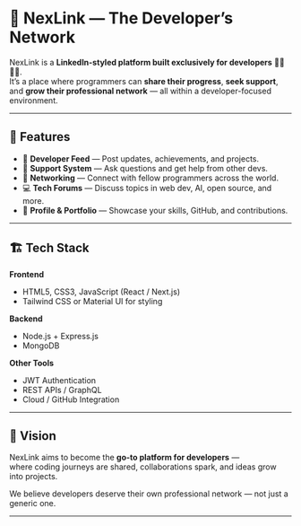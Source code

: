 # 💼 NexLink — The Developer’s Network

NexLink is a **LinkedIn-styled platform built exclusively for developers** 👩‍💻👨‍💻.  
It’s a place where programmers can **share their progress**, **seek support**, and **grow their professional network** — all within a developer-focused environment.

---

## 🚀 Features

- 🧠 **Developer Feed** — Post updates, achievements, and projects.
- 💬 **Support System** — Ask questions and get help from other devs.
- 🤝 **Networking** — Connect with fellow programmers across the world.
- 💻 **Tech Forums** — Discuss topics in web dev, AI, open source, and more.
- 🧭 **Profile & Portfolio** — Showcase your skills, GitHub, and contributions.

---

## 🏗️ Tech Stack

**Frontend**
- HTML5, CSS3, JavaScript (React / Next.js)
- Tailwind CSS or Material UI for styling

**Backend**
- Node.js + Express.js
- MongoDB

**Other Tools**
- JWT Authentication
- REST APIs / GraphQL
- Cloud / GitHub Integration

---

## 🔮 Vision

NexLink aims to become the **go-to platform for developers** —  
where coding journeys are shared, collaborations spark, and ideas grow into projects.

We believe developers deserve their own professional network — not just a generic one.

---
